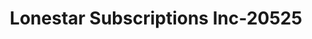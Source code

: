 ---
f_zip-code: 76227
f_state-code: TX
title: Lonestar Subscriptions Inc-20525
f_phone: 940-365-0089
f_city-only: Aubrey
f_address: 4800 South Highway 377 Aubrey
f_location-unique-id: '20525'
slug: lonestar-subscriptions-inc-20525
updated-on: '2024-05-30T13:46:58.046Z'
created-on: '2024-05-30T13:36:59.803Z'
published-on: '2024-05-30T13:54:32.469Z'
f_city-state: cms/city/aubrey-tx.md
f_company: cms/company/lonestar-subscriptions-inc.md
f_state: cms/state/texas.md
layout: '[payday-loan].html'
tags: payday-loan
---